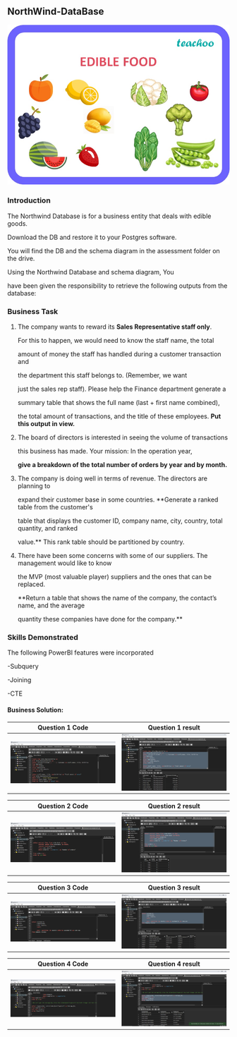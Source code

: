 ## NorthWind-DataBase

![](edible-food---teachoo.jpg)

### Introduction

The Northwind Database is for a business entity that deals with edible goods.

Download the DB and restore it to your Postgres software.

You will find the DB and the schema diagram in the assessment folder on the drive.

Using the Northwind Database and schema diagram, You

have been given the responsibility to retrieve the following outputs from the database:


### Business Task

1. The company wants to reward its **Sales Representative staff only**.

   For this to happen, we would need to know the staff name, the total

   amount of money the staff has handled during a customer transaction and

   the department this staff belongs to. (Remember, we want
 
   just the sales rep staff). Please help the Finance department generate a 

   summary table that shows the full name (last + first name  combined),

   the total amount of transactions, and the title of these employees. **Put this output in view.**


2. The board of directors is interested in seeing the volume of transactions

   this business has made. Your mission: In the operation year,

   **give a breakdown of the total number of orders by year and by month.**
   

4. The company is doing well in terms of revenue. The directors are planning to
  
   expand their customer base in some countries. **Generate a ranked table from the customer's

   table that displays the customer ID, company name, city, country, total quantity, and ranked 

   value.** This rank table should be partitioned by country.
   

4. There have been some concerns with some of our suppliers. The management would like to know
  
    the MVP (most valuable player) suppliers and the ones that can be replaced.

   **Return a table that shows the name of the company, the contact’s name, and the average 

   quantity these companies have done for the company.**



### Skills Demonstrated

The following PowerBI features were incorporated

-Subquery

-Joining

-CTE


#### Business Solution:

Question 1 Code            |      Question 1 result
:-------------------------:|:-----------------------:
![](Qst1code_image.png)    |  ![](Qst1res_image.png)        


Question 2 Code            |      Question 2 result
:-------------------------:|:-----------------------:
![](Qst2code_image.png)    |  ![](Qst2res_image.png)        


Question 3 Code            |      Question 3 result
:-------------------------:|:-----------------------:
![](Qst3code_image.png)    |  ![](Qst3res_image.png)        


Question 4 Code            |      Question 4 result
:-------------------------:|:-----------------------:
![](Qst4code_image.png)    |  ![](Qst4res_image.png)        








